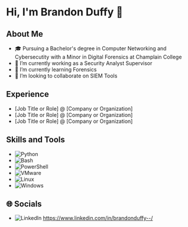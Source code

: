 

# Hi, I'm Brandon Duffy 👋

## About Me
- 🎓 Pursuing a Bachelor's degree in Computer Networking and Cybersecutity with a Minor in Digital Forensics at Champlain College
- 🏢 I’m currently working as a Security Analyst Supervisor
- 🌱 I’m currently learning Forensics
- 👯 I’m looking to collaborate on SIEM Tools


## Experience
- [Job Title or Role] @ [Company or Organization]
- [Job Title or Role] @ [Company or Organization]
- [Job Title or Role] @ [Company or Organization]

## Skills and Tools
- ![Python](https://img.shields.io/badge/-Python-000?&logo=python)
- ![Bash](https://img.shields.io/badge/-Bash-000?&logo=gnubash)
- ![PowerShell](https://img.shields.io/badge/-PowerShell-000?&logo=powershell)
- ![VMware](https://img.shields.io/badge/-VMware-000?&logo=vmware)
- ![Linux](https://img.shields.io/badge/-Linux-000?&logo=linux)
- ![Windows](https://img.shields.io/badge/-Windows-000?&logo=windows)


## 🌐 Socials
- ![LinkedIn](https://img.shields.io/badge/-LinkedIn-000?&logo=linkedin)
https://www.linkedin.com/in/brandonduffy--/
